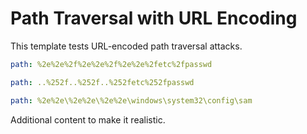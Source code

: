# Path Traversal with URL Encoding

This template tests URL-encoded path traversal attacks.

```yaml petk:include
path: %2e%2e%2f%2e%2e%2f%2e%2e%2fetc%2fpasswd
```

```yaml petk:include
path: ..%252f..%252f..%252fetc%252fpasswd
```

```yaml petk:include
path: %2e%2e\%2e%2e\%2e%2e\windows\system32\config\sam
```

Additional content to make it realistic.